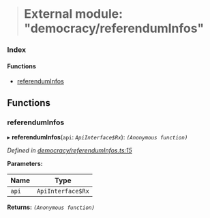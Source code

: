 > # External module: "democracy/referendumInfos"

### Index

#### Functions

* [referendumInfos](_democracy_referenduminfos_.md#referenduminfos)

## Functions

###  referendumInfos

▸ **referendumInfos**(`api`: *`ApiInterface$Rx`*): *`(Anonymous function)`*

*Defined in [democracy/referendumInfos.ts:15](https://github.com/polkadot-js/api/blob/8c4320c/packages/api-derive/src/democracy/referendumInfos.ts#L15)*

**Parameters:**

Name | Type |
------ | ------ |
`api` | `ApiInterface$Rx` |

**Returns:** *`(Anonymous function)`*
